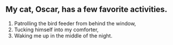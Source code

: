## My cat, Oscar, has a few favorite activities.
1. Patrolling the bird feeder from behind the window,
2. Tucking himself into my comforter,
3. Waking me up in the middle of the night. 
